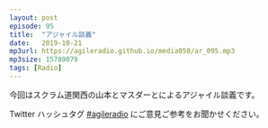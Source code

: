 ```yaml
---
layout: post
episode: 95
title:  "アジャイル談義"
date:   2019-10-21
mp3url: https://agileradio.github.io/media050/ar_095.mp3
mp3size: 15789079
tags: [Radio]
---
```


今回はスクラム道関西の山本とマスダーとによるアジャイル談義です。  

Twitter ハッシュタグ [#agileradio](https://twitter.com/intent/tweet?hashtags=agileradio) にご意見ご参考をお聞かせください。


